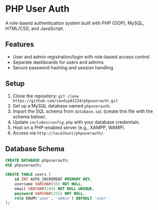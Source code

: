 # PHP User Auth

A role-based authentication system built with PHP (OOP), MySQL, HTML/CSS, and JavaScript.

## Features
- User and admin registration/login with role-based access control
- Separate dashboards for users and admins
- Secure password hashing and session handling

## Setup
1. Clone the repository: `git clone https://github.com/sandip01234/phpuserauth.git`
2. Set up a MySQL database named `phpuserauth`.
3. Import the SQL schema from `database.sql` (create this file with the schema below).
4. Update `includes/config.php` with your database credentials.
5. Host on a PHP-enabled server (e.g., XAMPP, WAMP).
6. Access via `http://localhost/phpuserauth/`.

## Database Schema
```sql
CREATE DATABASE phpuserauth;
USE phpuserauth;

CREATE TABLE users (
    id INT AUTO_INCREMENT PRIMARY KEY,
    username VARCHAR(50) NOT NULL,
    email VARCHAR(100) NOT NULL UNIQUE,
    password VARCHAR(255) NOT NULL,
    role ENUM('user', 'admin') DEFAULT 'user'
);